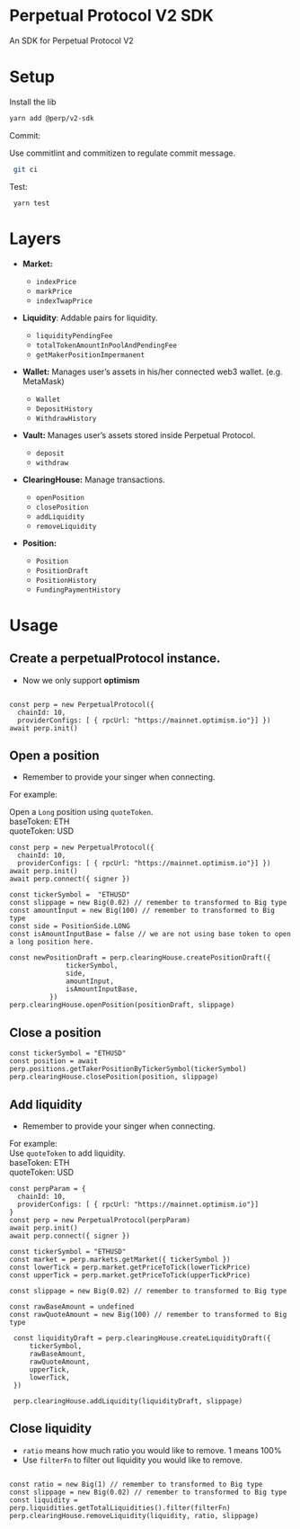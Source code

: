 # Perpetual Protocol V2 SDK

 An SDK for  Perpetual Protocol V2

# Setup
Install the lib

```bash
yarn add @perp/v2-sdk
```

Commit:

Use commitlint and commitizen to regulate commit message.
 ```bash
  git ci
```
Test:

```
 yarn test
```

# Layers
- **Market:**
    - `indexPrice`
    - `markPrice`
    - `indexTwapPrice`

- **Liquidity**:  Addable pairs for liquidity.
   - `liquidityPendingFee`
   - `totalTokenAmountInPoolAndPendingFee`
   - `getMakerPositionImpermanent`

- **Wallet:** Manages user’s assets in his/her connected web3 wallet. (e.g. MetaMask)
    - `Wallet`
    - `DepositHistory`
    - `WithdrawHistory`

- **Vault:** Manages user’s assets stored inside Perpetual Protocol.
     - `deposit`
     - `withdraw`

- **ClearingHouse:** Manage transactions.
     - `openPosition`
     - `closePosition`
     - `addLiquidity`
     - `removeLiquidity`
- **Position:**
    - `Position`
    - `PositionDraft`
    - `PositionHistory`
    - `FundingPaymentHistory`


# Usage

## Create a perpetualProtocol instance.

* Now we only support **optimism**


```

const perp = new PerpetualProtocol({
  chainId: 10,
  providerConfigs: [ { rpcUrl: "https://mainnet.optimism.io"}] })
await perp.init()

```

## Open a position

* Remember to provide your singer when connecting.

For example:

Open a `Long` position using `quoteToken`. <br>
baseToken: ETH <br>
quoteToken: USD

```
const perp = new PerpetualProtocol({
  chainId: 10,
  providerConfigs: [ { rpcUrl: "https://mainnet.optimism.io"}] })
await perp.init()
await perp.connect({ signer })

```

  ```
  const tickerSymbol =  "ETHUSD"
  const slippage = new Big(0.02) // remember to transformed to Big type
  const amountInput = new Big(100) // remember to transformed to Big type
  const side = PositionSide.LONG
  const isAmountInputBase = false // we are not using base token to open a long position here.

  const newPositionDraft = perp.clearingHouse.createPositionDraft({
                tickerSymbol,
                side,
                amountInput,
                isAmountInputBase,
            })
  perp.clearingHouse.openPosition(positionDraft, slippage)
  ```

## Close a position

```
const tickerSymbol = "ETHUSD"
const position = await perp.positions.getTakerPositionByTickerSymbol(tickerSymbol)
perp.clearingHouse.closePosition(position, slippage)
```
## Add liquidity
* Remember to provide your singer when connecting.

 For example:<br />
  Use `quoteToken` to add liquidity. <br />
  baseToken: ETH <br />
  quoteToken: USD


  ```
  const perpParam = {
    chainId: 10,
    providerConfigs: [ { rpcUrl: "https://mainnet.optimism.io"}]
  }
 const perp = new PerpetualProtocol(perpParam)
 await perp.init()
 await perp.connect({ signer })
 ```
 ```
 const tickerSymbol = "ETHUSD"
 const market = perp.markets.getMarket({ tickerSymbol })
 const lowerTick = perp.market.getPriceToTick(lowerTickPrice)
 const upperTick = perp.market.getPriceToTick(upperTickPrice)

 const slippage = new Big(0.02) // remember to transformed to Big type

const rawBaseAmount = undefined
const rawQuoteAmount = new Big(100) // remember to transformed to Big type

  const liquidityDraft = perp.clearingHouse.createLiquidityDraft({
      tickerSymbol,
      rawBaseAmount,
      rawQuoteAmount,
      upperTick,
      lowerTick,
  })

  perp.clearingHouse.addLiquidity(liquidityDraft, slippage)
  ```

## Close liquidity

- `ratio` means how much ratio you would like to remove. 1 means 100%
- Use `filterFn` to filter out liquidity you would like to remove.
```

const ratio = new Big(1) // remember to transformed to Big type
const slippage = new Big(0.02) // remember to transformed to Big type
const liquidity = perp.liquidities.getTotalLiquidities().filter(filterFn)
perp.clearingHouse.removeLiquidity(liquidity, ratio, slippage)

```
